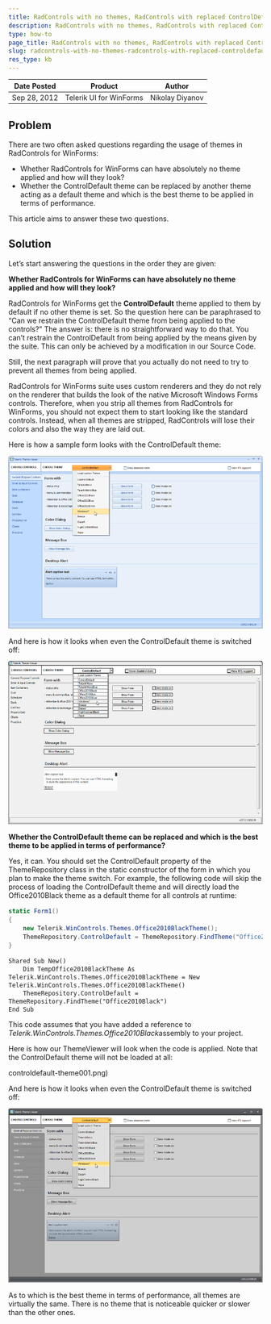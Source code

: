 ```yaml
---
title: RadControls with no themes, RadControls with replaced ControlDefault theme
description: RadControls with no themes, RadControls with replaced ControlDefault theme. Check it now!
type: how-to
page_title: RadControls with no themes, RadControls with replaced ControlDefault theme
slug: radcontrols-with-no-themes-radcontrols-with-replaced-controldefault-theme
res_type: kb
---
```


|Date Posted|Product|Author|
|----|----|----|
|Sep 28, 2012|Telerik UI for WinForms|Nikolay Diyanov| 
  
   
## Problem
   
There are two often asked questions regarding the usage of themes in RadControls for WinForms:  
 
- Whether RadControls for WinForms can have absolutely no theme applied and how will they look?
- Whether the ControlDefault theme can be replaced by another theme acting as a default theme and which is the best theme to be applied in terms of performance.

This article aims to answer these two questions.  
   
## Solution  

Let’s start answering the questions in the order they are given:  
   
**Whether RadControls for WinForms can have absolutely no theme applied and how will they look?**  

RadControls for WinForms get the **ControlDefault** theme applied to them by default if no other theme is set. So the question here can be paraphrased to “Can we restrain the ControlDefault theme from being applied to the controls?” The answer is: there is no straightforward way to do that. You can’t restrain the ControlDefault from being applied by the means given by the suite. This can only be achieved by a modification in our Source Code.  
   
Still, the next paragraph will prove that you actually do not need to try to prevent all themes from being applied.  
   
RadControls for WinForms suite uses custom renderers and they do not rely on the renderer that builds the look of the native Microsoft Windows Forms controls. Therefore, when you strip all themes from RadControls for WinForms, you should not expect them to start looking like the standard controls. Instead, when all themes are stripped, RadControls will lose their colors and also the way they are laid out.  
   

Here is how a sample form looks with the ControlDefault theme:  

![radcontrols-with-no-themes-radcontrols-with-replaced-controldefault-theme 001](images/radcontrols-with-no-themes-radcontrols-with-replaced-controldefault-theme001.png)   
   

And here is how it looks when even the ControlDefault theme is switched off:  
 
![radcontrols-with-no-themes-radcontrols-with-replaced-controldefault-theme 002](images/radcontrols-with-no-themes-radcontrols-with-replaced-controldefault-theme002.png) 
   
**Whether the ControlDefault theme can be replaced and which is the best theme to be applied in terms of performance?**

Yes, it can. You should set the ControlDefault property of the ThemeRepository class in the static constructor of the form in which you plan to make the theme switch. For example, the following code will skip the process of loading the ControlDefault theme and will directly load the Office2010Black theme as a default theme for all controls at runtime:  
   
````C#
static Form1()
{
    new Telerik.WinControls.Themes.Office2010BlackTheme();
    ThemeRepository.ControlDefault = ThemeRepository.FindTheme("Office2010Black");
}

````
````VB.NET
Shared Sub New()
    Dim TempOffice2010BlackTheme As Telerik.WinControls.Themes.Office2010BlackTheme = New Telerik.WinControls.Themes.Office2010BlackTheme()
    ThemeRepository.ControlDefault = ThemeRepository.FindTheme("Office2010Black")
End Sub

```` 

This code assumes that you have added a reference to *Telerik.WinControls.Themes.Office2010Black*assembly to your project.  
   

Here is how our ThemeViewer will look when the code is applied. Note that the ControlDefault theme will not be loaded at all:  
 
controldefault-theme001.png)   
   

And here is how it looks when even the ControlDefault theme is switched off:  
 
![radcontrols-with-no-themes-radcontrols-with-replaced-controldefault-theme 003](images/radcontrols-with-no-themes-radcontrols-with-replaced-controldefault-theme003.png)    

As to which is the best theme in terms of performance, all themes are virtually the same. There is no theme that is noticeable quicker or slower than the other ones.


